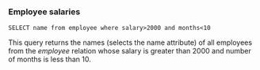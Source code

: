 ### Employee salaries

```
SELECT name from employee where salary>2000 and months<10
```

This query returns the names (selects the name attribute) of all employees from the *employee* relation whose salary is greater than 2000 and number of months is less than 10.
